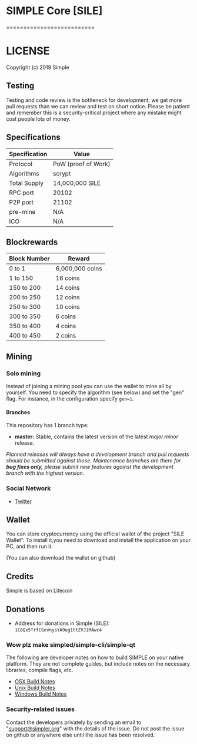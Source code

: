 # SIMPLE Core [SILE]
==========================

# LICENSE

Copyright (c) 2019 Simple

## Testing

Testing and code review is the bottleneck for development; we get more pull requests than we can review and test on short notice. Please be patient and remember this is a security-critical project where any mistake might cost people lots of money.

## Specifications
Specification | Value
--- | ---
Protocol | PoW (proof of Work)
Algorithms | scrypt
Total Supply | 14,000,000 SILE
RPC port | 20102
P2P port | 21102
pre-mine | N/A
ICO | N/A

## Blockrewards
Block Number | Reward
--- | ---
0 to 1 | 6,000,000 coins
1 to 150 | 16 coins
150 to 200 | 14 coins
200 to 250 | 12 coins
250 to 300 | 10 coins
300 to 350 | 6 coins
350 to 400 | 4 coins
400 to 450 | 2 coins

## Mining

### Solo mining

Instead of joining a mining pool you can use the wallet to mine all by yourself. You need to specify the algorithm (see below) and set the "gen" flag. For instance, in the configuration specify `gen=1`.

#### Branches
This repository has 1 branch type:

- **master:** Stable, contains the latest version of the latest *major.minor* release.

*Planned releases will always have a development branch and pull requests should be submitted against those. Maintenance branches are there for* ***bug fixes only,*** *please submit new features against the development branch with the highest version.*

### Social Network

* [Twitter](https://www.twitter.com/simplesile)

## Wallet

You can store cryptocurrency using the official wallet of the project "SILE Wallet". To install it,you need to download and install the application on your PC, and then run it.

(You can also download the wallet on github)

## Credits

Simple is based on Litecoin

## Donations

* Address for donations in Simple (SILE): `1C8Qx5TrfCGevnysYA9ug1ttZVJ1MAwc4`

### Wow plz make simpled/simple-cli/simple-qt

  The following are developer notes on how to build SIMPLE on your native platform. They are not complete guides, but include notes on the necessary libraries, compile flags, etc.

  - [OSX Build Notes](doc/build-osx.md)
  - [Unix Build Notes](doc/build-unix.md)
  - [Windows Build Notes](doc/build-msw.md)

### Security-related issues

Contact the developers privately by sending an email to "support@simpler.org" with the details of the issue. Do not post the issue on github or anywhere else until the issue has been resolved.

